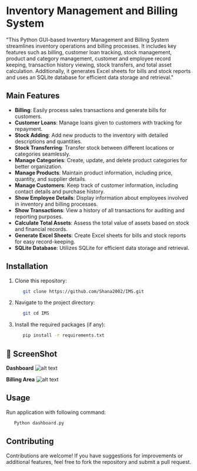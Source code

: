 # Inventory Management and Billing System

"This Python GUI-based Inventory Management and Billing System streamlines inventory operations and billing processes. It includes key features such as billing, customer loan tracking, stock management, product and category management, customer and employee record keeping, transaction history viewing, stock transfers, and total asset calculation. Additionally, it generates Excel sheets for bills and stock reports and uses an SQLite database for efficient data storage and retrieval."

## Main Features

- **Billing**: Easily process sales transactions and generate bills for customers.
- **Customer Loans**: Manage loans given to customers with tracking for repayment.
- **Stock Adding**: Add new products to the inventory with detailed descriptions and quantities.
- **Stock Transferring**: Transfer stock between different locations or categories seamlessly.
- **Manage Categories**: Create, update, and delete product categories for better organization.
- **Manage Products**: Maintain product information, including price, quantity, and supplier details.
- **Manage Customers**: Keep track of customer information, including contact details and purchase history.
- **Show Employee Details**: Display information about employees involved in inventory and billing processes.
- **Show Transactions**: View a history of all transactions for auditing and reporting purposes.
- **Calculate Total Assets**: Assess the total value of assets based on stock and financial records.
- **Generate Excel Sheets**: Create Excel sheets for bills and stock reports for easy record-keeping.
- **SQLite Database**: Utilizes SQLite for efficient data storage and retrieval.

## Installation

1. Clone this repository:
   ```bash
      git clone https://github.com/Shana2002/IMS.git  
      ```
2. Navigate to the project directory:
   ```bash
      git cd IMS 
      ```

3. Install the required packages (if any):
   ```bash
      pip install -r requirements.txt
      ```
## 📸 ScreenShot
   **Dashboard**
   ![alt text](https://github.com/Shana2002/IMS/blob/master/Screenshot/ss1.png?raw=true)

   **Billing Area**
      ![alt text](https://github.com/Shana2002/IMS/blob/master/Screenshot/ss2.png?raw=true) 

## Usage

Run application with following command:
```cmd
   Python dashboard.py 
   ```

## Contributing
Contributions are welcome! If you have suggestions for improvements or additional features, feel free to fork the repository and submit a pull request.
